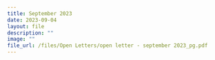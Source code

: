 ```yaml
---
title: September 2023
date: 2023-09-04
layout: file
description: ""
image: ""
file_url: /files/Open Letters/open letter - september 2023_pg.pdf
---
```

